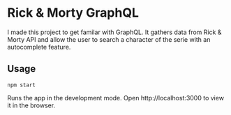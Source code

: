 # Rick & Morty GraphQL
I made this project to get familar with GraphQL. It gathers data from Rick & Morty API and allow the user to search a character of the serie with an autocomplete feature.

## Usage
`npm start`

Runs the app in the development mode.
Open http://localhost:3000 to view it in the browser.
